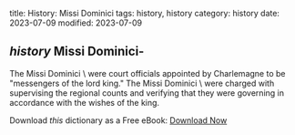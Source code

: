 title: History: Missi Dominici
tags: history, history
category: history
date: 2023-07-09
modified: 2023-07-09

## _history_  Missi Dominici-
The   Missi Dominici \ were court
officials appointed by Charlemagne to be "messengers of the lord
king."  The   Missi Dominici \ were charged with supervising the
regional counts and verifying that they were governing in accordance
with the wishes of the king.


Download *this* dictionary as a Free eBook: [Download Now]({static}static/CairnsHistoryDictionary.pdf)

